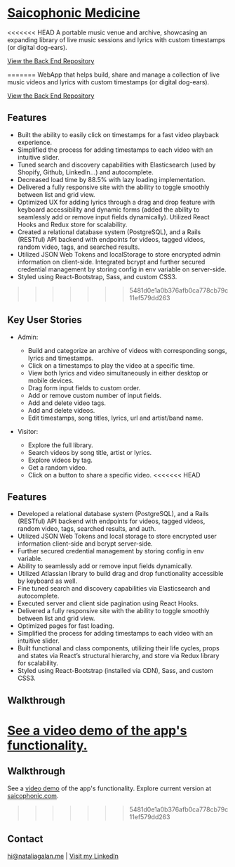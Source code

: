 # [Saicophonic Medicine](https://www.saicophonic.com "Saicophonic Medicine")
<<<<<<< HEAD
A portable music venue and archive, showcasing an expanding library of live music sessions and lyrics with custom timestamps (or digital dog-ears).

[View the Back End Repository](https://github.com/nataliagalan/saicophonic-medicine-backend "Saicophonic Medicine Back End") 

=======
WebApp that helps build, share and manage a collection of live music videos and lyrics with custom timestamps (or digital dog-ears).

[View the Back End Repository](https://github.com/nataliagalan/saicophonic-medicine-backend "Saicophonic Medicine Back End") 

## Features
- Built the ability to easily click on timestamps for a fast video playback experience.
- Simplified the process for adding timestamps to each video with an intuitive slider.
- Tuned search and discovery capabilities with Elasticsearch (used by Shopify, Github, LinkedIn...) and autocomplete.
- Decreased load time by 88.5% with lazy loading implementation.
- Delivered a fully responsive site with the ability to toggle smoothly between list and grid view.
- Optimized UX for adding lyrics through a drag and drop feature with keyboard accessibility and
dynamic forms (added the ability to seamlessly add or remove input fields dynamically). Utilized React Hooks and Redux store for scalability.
- Created a relational database system (PostgreSQL), and a Rails (RESTful) API backend with endpoints
for videos, tagged videos, random video, tags, and searched results.
- Utilized JSON Web Tokens and localStorage to store encrypted admin information on client-side.
Integrated bcrypt and further secured credential management by storing config in env variable on server-side.
- Styled using React-Bootstrap, Sass, and custom CSS3.

>>>>>>> 5481d0e1a0b376afb0ca778cb79c11ef579dd263
## Key User Stories
- Admin: 
  - Build and categorize an archive of videos with corresponding songs, lyrics and timestamps.
  - Click on a timestamps to play the video at a specific time.
  - View both lyrics and video simultaneously in either desktop or mobile devices.
  - Drag form input fields to custom order.
  - Add or remove custom number of input fields.
  - Add and delete video tags.
  - Add and delete videos.
  - Edit timestamps, song titles, lyrics, url and artist/band name.

- Visitor: 
  - Explore the full library.
  - Search videos by song title, artist or lyrics.
  - Explore videos by tag.
  - Get a random video.
  - Click on a button to share a specific video.
<<<<<<< HEAD

## Features
- Developed a relational database system (PostgreSQL), and a Rails (RESTful) API backend with endpoints for videos, tagged videos, random video, tags, searched results, and auth.
- Utilized JSON Web Tokens and local storage to store encrypted user information client-side and bcrypt server-side. 
- Further secured credential management by storing config in env variable.
- Ability to seamlessly add or remove input fields dynamically.
- Utilized Atlassian library to build drag and drop functionality accessible by keyboard as well.
- Fine tuned search and discovery capabilities via Elasticsearch and autocomplete.
- Executed server and client side pagination using React Hooks.
- Delivered a fully responsive site with the ability to toggle smoothly between list and grid view.
- Optimized pages for fast loading.
- Simplified the process for adding timestamps to each video with an intuitive slider.
- Built functional and class components, utilizing their life cycles, props and states via React’s structural hierarchy, and store via Redux library for scalability.
- Styled using React-Bootstrap (installed via CDN), Sass, and custom CSS3.

 ## Walkthrough
[See a video demo of the app's functionality.](https://vimeo.com/481551182/c203801a37 "Saicophonic Medicine Demo") 
=======
  
## Walkthrough
See a [video demo](https://vimeo.com/481551182/c203801a37 "Saicophonic Medicine Demo") of the app's functionality. 
Explore current version at [saicophonic.com](https://www.saicophonic.com "Saicophonic Medicine Live Site").
>>>>>>> 5481d0e1a0b376afb0ca778cb79c11ef579dd263

## Contact

hi@nataliagalan.me | [Visit my LinkedIn](https://linkedin.com/in/natalia-galan "Natalia Galán LinkedIn") 
